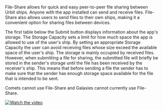 File-Share allows for quick and easy peer-to-peer file sharing between Urbit ships. Anyone with the app installed can send and receive files. File-Share also allows users to send files to their own ships, making it a convenient option for sharing files between devices.

The first table below the Submit button displays information about the app's storage. The Storage Capacity sets a limit for how much space the app is allowed to use of the user's ship. By setting an appropriate Storage Capacity the user can avoid receiving files whose size exceed the available space of the user's ship. The storage is mainly occupied by received files. However, when submitting a file for sharing, the submitted file will briefly be stored in the sender's storage until the file has been received by the receiver's ship. This means that before sending a file the sender has to make sure that the sender has enough storage space available for the file that is intended to be sent.

Comets cannot use File-Share and Galaxies cannot currently use File-Share.

[![Watch the video](https://img.youtube.com/vi/h3rUraxyEY0/default.jpg)](https://www.youtube.com/watch?v=h3rUraxyEY0)
